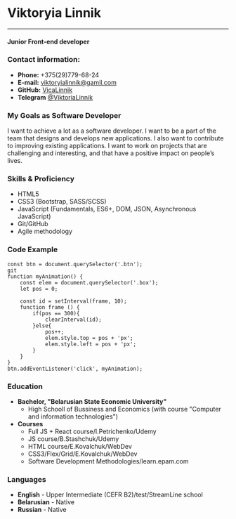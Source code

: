 # Viktoryia Linnik  
****
#### Junior Front-end developer

### Contact information:

* **Phone:** +375(29)779-68-24
* **E-mail:** [viktoryialinnik@gamil.com](viktoryialinnik@gamil.com)
* **GitHub:** [VicaLinnik](https://github.com/VicaLinnik)
* **Telegram** [@ViktoriaLinnik](https://t.me/@ViktoriaLinnik)

### My Goals as Software Developer
I want to achieve a lot as a software developer. I want to be a part of the team that designs and develops new applications. I also want to contribute to improving existing applications. I want to work on projects that are challenging and interesting, and that have a positive impact on people’s lives.

### Skills & Proficiency
* HTML5
* CSS3 (Bootstrap, SASS/SCSS)
* JavaScript (Fundamentals, ES6+, DOM, JSON, Asynchronous JavaScript)
* Git/GitHub
* Agile methodology
### Code Example
``` 
const btn = document.querySelector('.btn');
git 
function myAnimation() {
    const elem = document.querySelector('.box');
    let pos = 0;

    const id = setInterval(frame, 10);
    function frame () {
        if(pos == 300){
            clearInterval(id);
        }else{
            pos++;
            elem.style.top = pos + 'px';
            elem.style.left = pos + 'px';
        }
    }
}
btn.addEventListener('click', myAnimation);

```
### Education 

* **Bachelor, "Belarusian State Economic University"**
    * High Schooll of Bussiness and Economics (with course "Computer and information technologies")
* **Courses**
    * Full JS + React course/I.Petrichenko/Udemy
    * JS course/B.Stashchuk/Udemy
    * HTML course/E.Kovalchuk/WebDev
    * CSS3/Flex/Grid/E.Kovalchuk/WebDev
    * Software Development Methodologies/learn.epam.com
    
### Languages
*  **English** - Upper Intermediate (CEFR B2)/test/StreamLine school
*  **Belarusian** - Native
*  **Russian** - Native